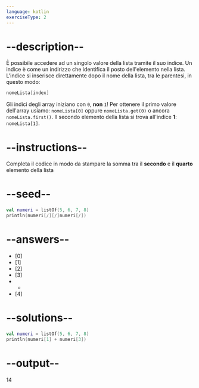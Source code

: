 ```yaml
---
language: kotlin
exerciseType: 2
---
```


# --description--

È possibile accedere ad un singolo valore della lista tramite il suo indice.
Un indice è come un indirizzo che identifica il posto dell'elemento nella lista.
L'indice si inserisce direttamente dopo il nome della lista, tra le parentesi, in questo modo:
```kotlin
nomeLista[index]
```
Gli indici degli array iniziano con `0`, **non** `1`! Per ottenere il primo valore dell'array usiamo: `nomeLista[0]` oppure `nomeLista.get(0)` o ancora `nomeLista.first()`.
Il secondo elemento della lista si trova all'indice __1__: `nomeLista[1]`.

# --instructions--

Completa il codice in modo da stampare la somma tra il **secondo** e il **quarto** elemento della lista

# --seed--

```kotlin
val numeri = listOf(5, 6, 7, 8)
println(numeri[/][/]numeri[/])
```

# --answers--

- [0]
- [1]
- [2]
- [3]
-  + 
- [4]

# --solutions--

```kotlin
val numeri = listOf(5, 6, 7, 8)
println(numeri[1] + numeri[3])
```

# --output--

14
